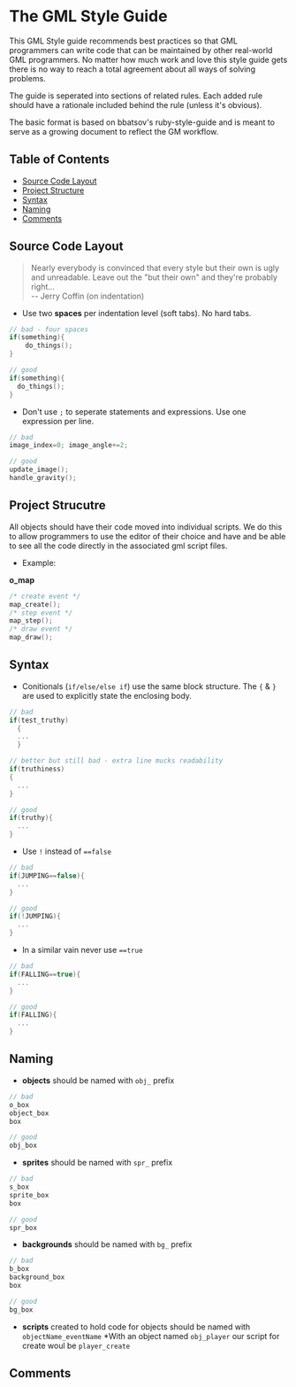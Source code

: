 # The GML Style Guide

This GML Style guide recommends best practices so that GML programmers can write code that can be maintained by other real-world GML programmers. No matter how much work and love this style guide gets there is no way to reach a total agreement about all ways of solving problems.

The guide is seperated into sections of related rules. Each added rule should have a rationale included behind the rule (unless it's obvious).

The basic format is based on bbatsov's ruby-style-guide and is meant to serve as a growing document to reflect the GM workflow.

## Table of Contents
* [Source Code Layout](#source-code-layout)
* [Project Structure](#project-structure)
* [Syntax](#syntax)
* [Naming](#naming)
* [Comments](#comments)

## Source Code Layout
> Nearly everybody is convinced that every style but their own is
> ugly and unreadable. Leave out the "but their own" and they're
> probably right... <br/>
> -- Jerry Coffin (on indentation)

* Use two **spaces** per indentation level (soft tabs). No hard tabs.
```c
// bad - four spaces
if(something){
    do_things();
}

// good
if(something){
  do_things();
}
```

* Don't use `;` to seperate statements and expressions. Use one expression per  line.
```c
// bad
image_index=0; image_angle+=2;

// good
update_image();
handle_gravity();
```

## Project Strucutre
All objects should have their code moved into individual scripts.
We do this to allow programmers to use the editor of their choice and have and be able to see all the code directly in the associated gml script files.

* Example:

**o_map**
```c
/* create event */
map_create();
/* step event */
map_step();
/* draw event */
map_draw();
```

## Syntax
* Conitionals (`if/else/else if`) use the same block structure. The `{` & `}`  are used to explicitly state the enclosing body.
```c
// bad
if(test_truthy)
  {
  ...
  }

// better but still bad - extra line mucks readability
if(truthiness)
{
  ...
}

// good
if(truthy){
  ...
}
```
* Use `!` instead of `==false`
```c
// bad
if(JUMPING==false){
  ...
}

// good
if(!JUMPING){
  ...
}
```
* In a similar vain never use `==true`
```c
// bad
if(FALLING==true){
  ...
}

// good
if(FALLING){
  ...
}
```

## Naming
* **objects** should be named with `obj_` prefix
```c
// bad
o_box
object_box
box

// good
obj_box
```

* **sprites** should be named with `spr_` prefix
```c
// bad
s_box
sprite_box
box

// good
spr_box
```

* **backgrounds** should be named with `bg_` prefix
```c
// bad
b_box
background_box
box

// good
bg_box
```

* **scripts** created to hold code for objects should be named with  `objectName_eventName`
*With an object named `obj_player` our script for create woul be `player_create`
## Comments

